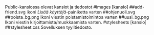 Public-kansiossa olevat kansiot ja tiedostot
#images [kansio]
##add-friend.svg
Ikoni *Lisää käyttäjä*-painiketta varten
##ohjenuoli.svg
##poista_bg.png
Ikoni viestin poistamistoimintoa varten
##uusi_bg.png
Ikoni viestin kirjoittamista/muokkaamista varten.
#stylesheets [kansio]
##stylesheet.css
Sovelluksen tyylitiedosto.